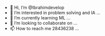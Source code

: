 - 👋 Hi, I’m @Ibrahimdevelop
- 👀 I’m interested in problem solving and IA ...
- 🌱 I’m currently learning ML ...
- 💞️ I’m looking to collaborate on ...
- 📫 How to reach me 28436238 ...

<!---
Ibrahimdevelop/Ibrahimdevelop is a ✨ special ✨ repository because its `README.md` (this file) appears on your GitHub profile.
You can click the Preview link to take a look at your changes.
--->
